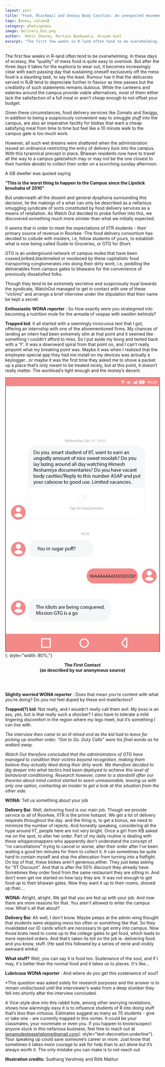 ```yaml
---
layout: post
title: "Food, Blackmail and Uneasy Body Cavities: An unexpected movement on the rise in R"
tags: [wona, column]
category: phekingnews
image: delivery_boi.png
author:  Mohit Sharma, Murtaza Bookwaala, Divyam Goel
excerpt: "The first few weeks in R-land often tend to be overwhelming. In these days of ecstasy, the “quality” of mess food is quite easy to overlook."
---
```


The first few weeks in R-land often tend to be overwhelming. In these days of ecstasy, the “quality” of mess food is quite easy to overlook. But after the three days it takes for the euphoria to wear out, it becomes increasingly clear with each passing day that sustaining oneself exclusively off the mess food is a daunting task, to say the least. Rumour has it that the delicacies served in RJB tend to depreciate further in flavour as time passes but the credibility of such statements remains dubious.  While the canteens and eateries around the campus provide viable alternatives, most of them either lack the satisfaction of a full meal or aren’t cheap enough to not offset your budget.

Given these circumstances, food delivery services like Zomato and Swiggy, in addition to being a suspiciously convenient way to smuggle *stuff* into the campus, are also an imperative facility for blokes that want a cheap satisfying meal from time to time but feel like a 10 minute walk to the campus gate is too much work.

However, all such wet dreams were shattered when the administration issued an ordinance restricting the entry of delivery *bois* into the campus. With this tyrannical precept in place, Bhawan residents now have to travel all the way to a campus gate(which may or may not be the one closest to their humble abode) to collect their order on a scorching sunday afternoon.

A GB dweller was quoted saying

**“This is the worst thing to happen to the Campus since the Lipstick brouhaha of 2010”**

But underneath all the dissent and general dysphoria surrounding this decision, lie the makings of a what can only be described as a nefarious smuggling syndicate of sorts constituted by food delivery services as a means of retaliation. As Watch Out decided to probe further into this, we discovered something much more sinister than what we initially expected.

It seems that in order to meet the expectations of IITR students - their primary source of revenue in Roorkee -The food delivery consortium has decided to collude with insiders, i.e, fellow students of yours, to establish what is now being called Guide to Groceries, or GTG for Short.

GTG is an underground network of campus mules that have been coaxed,bribed,blackmailed or voodooed by these capitalistic food transporting conglomerates into doing their dirty work, i.e, peddling the deliverables from campus gates to bhawans for the convenience of  previously dissatisfied folks.

Though they tend to be extremely secretive and suspiciously loyal towards the syndicate, WatchOut managed to get in contact with one of these “victims” and arrange a brief interview under the stipulation that their name be kept a secret.

**Enthusiastic WONA reporter** : So How exactly were you strategmed into becoming a nutrition mule for the armada of vespas with swollen behinds?

**Trapped kid**: It all started with a seemingly innocuous text that I got, offering an internship with one of the aforementioned firms. My chances of landing an intern had been extremely slim at that point and it seemed like something I couldn’t afford to miss. So I put aside my bong and texted back with a ‘Y’. It was a downward spiral from that point on, and I can’t really pinpoint what my breaking point was. Maybe it was when I realized that the employee-special app they had me install on my devices was actually a keylogger…or maybe it was the first time they asked me to shove a packet up a place that’s only meant to be treated nicely, but at this point, it doesn’t really matter. The workload’s light enough and the money’s decent.

![First Contact](/images/posts/food_chat.png){: style="width: 80%;"}
<div align="center"><b>The First Contact<br>
 (as described by our anonymous source) </b></div>

<br><br>

**Slightly worried WONA reporter** : Does that mean you’re content with what you’re doing? Do you not feel duped by these evil malefactors?

**Trapped(?) kid**: Not really, and I wouldn’t really call them evil. My boss is an ass, yes, but is that really such a shocker? I also have to tolerate a mild lingering discomfort in the region where my legs meet, but it’s something I can live with.

*The interview then came to an ill-timed end as the kid had to leave for picking up another order. “Got to Go. Duty Calls” were his final words as he walked away.*

*Watch Out therefore concluded that the administrators of GTG have managed to condition their victims beyond recognition, making them believe they actually liked doing their dirty work. We therefore decided to dig deeper into  what tactics had been deployed to achieve this level of behavioral conditioning. Research however, came to a standstill after our theories about mind control started to seem unreasonable, leaving us with only one option, contacting an insider to get a look at this situation from the other side.*

**WONA:** Tell us something about your job

**Delivery Boi**: Well, delivering food is our main job. Though we provide service to all of Roorkee, IITR is the prime hotspot. We get a lot of delivery requests throughout the day. and the thing is, to get a bonus, we need to minimize the number of rejects. And honestly speaking, considering all the hype around IIT, people here are not very bright. Once a girl from KB asked me on the spot, to alter her order. Part of my daily routine is dealing with these whippersnappers who apparently don’t understand the concept of “no cancellations” trying to cancel or worse, alter their order after I’ve been waiting a good ten minutes for them to collect it. It can sometimes be quite hard to contain myself and stop the altercation from turning into a fistfight. On top of that, these blokes aren’t generous,either. They just keep asking for “IIT Discount”. And that is after the 50% discount they already have. Sometimes they order food from the same restaurant they are sitting in. And don’t even get me started on how lazy they are. It was not enough to get food up to their bhawan gates. Now they want it up to their rooms, shoved up their….

**WONA:** Alright, alright. We get that you are fed up with your job. And now there are more reasons for that. You aren't allowed to enter the campus now. What's all that about?

**Delivery Boi**: Ah well, I don't know. Maybe peeps at the admin wing thought that students were skipping mess too often or something like that. So they invalidated our ID cards which are necessary to get entry into campus. Now those brats need to come up to the college gates to get food, which leads to more rejected orders. And that’s taken its toll on the job ie. delivering food and you know, stuff. (He said this followed by a series of eerie and visibly awkward winks)

**What stuff?**
Well, you can say it is food too. Sustenance of the soul, and if I may, it's better than the normal food and it takes us to places. It's like...

**Lubricous WONA reporter**  : And where do you get this sustenance of soul?

*This question was asked solely for research purposes and the answer is to remain undisclosed until the interviewer’s wake from a deep slumber they fell into shortly after the interview concluded.

A Vice-style dive into this rabbit hole, among other worrying revelations, shows how alarmingly easy it is to influence students of R into doing stuff that’s less than virtuous. Estimates suggest as many as 70 students - give or take one - are currently trapped in this vortex. It could be your classmates, your roommate or even you. If you happen to know/suspect anyone stuck in this nefarious business, feel free to reach out at [iamamulepleasehelpme@gmail.com](mailto:iamamulepleasehelpme@gmail.com){: style="text-decoration:underline"}. Your speaking up could save someone’s career or more. Just know that sometimes it takes more courage to ask for help than to act alone but it’s always worth it. The only mistake you can make is to not reach out.

**Illustration credits:** Sudhang Varshney and Ritik Mathur
